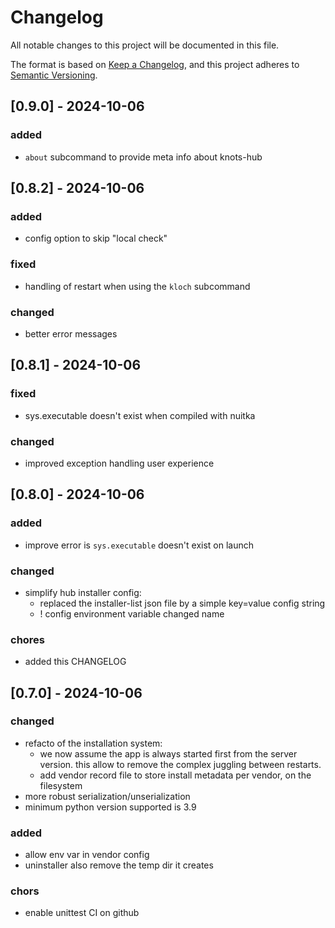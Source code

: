 # Changelog

All notable changes to this project will be documented in this file.

The format is based on [Keep a Changelog](https://keepachangelog.com/en/1.0.0/),
and this project adheres to [Semantic Versioning](https://semver.org/spec/v2.0.0.html).

## [0.9.0] - 2024-10-06

### added

- `about` subcommand to provide meta info about knots-hub

## [0.8.2] - 2024-10-06

### added

- config option to skip "local check"

### fixed

- handling of restart when using the `kloch` subcommand

### changed

- better error messages 


## [0.8.1] - 2024-10-06

### fixed

- sys.executable doesn't exist when compiled with nuitka

### changed

- improved exception handling user experience


## [0.8.0] - 2024-10-06

### added

- improve error is `sys.executable` doesn't exist on launch

### changed

- simplify hub installer config:
  - replaced the installer-list json file by a simple key=value config string
  - ! config environment variable changed name

### chores

- added this CHANGELOG

## [0.7.0] - 2024-10-06

### changed

- refacto of the installation system:
  - we now assume the app is always started first from the server version. this allow to remove the complex juggling between restarts.
  - add vendor record file to store install metadata per vendor, on the filesystem
- more robust serialization/unserialization
- minimum python version supported is 3.9

### added

- allow env var in vendor config
- uninstaller also remove the temp dir it creates

### chors

- enable unittest CI on github